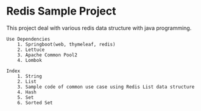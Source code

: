 # Redis Sample Project

This project deal with various redis data structure with java programming.

```
Use Dependencies
    1. Springboot(web, thymeleaf, redis)
    2. Lettuce
    3. Apache Common Pool2
    4. Lombok
```

```
Index
    1. String
    2. List
    3. Sample code of common use case using Redis List data structure
    4. Hash
    5. Set
    6. Sorted Set
```

